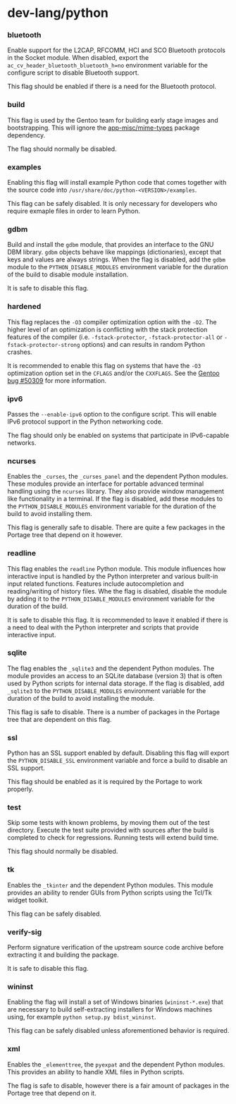 # dev-lang/python

### bluetooth
Enable support for the L2CAP, RFCOMM, HCI and SCO Bluetooth protocols in the Socket module. When disabled, export the `ac_cv_header_bluetooth_bluetooth_h=no` environment variable for the configure script to disable Bluetooth support.

This flag should be enabled if there is a need for the Bluetooth protocol.

### build
This flag is used by the Gentoo team for building early stage images and bootstrapping. This will ignore the [app-misc/mime-types](../app-misc/mime-types.md) package dependency.

The flag should normally be disabled.

### examples
Enabling this flag will install example Python code that comes together with the source code into `/usr/share/doc/python-<VERSION>/examples`.

This flag can be safely disabled. It is only necessary for developers who require exmaple files in order to learn Python.

### gdbm
Build and install the `gdbm` module, that provides an interface to the GNU DBM library. `gdbm` objects behave like mappings (dictionaries), except that keys and values are always strings. When the flag is disabled, add the `gdbm` module to the `PYTHON_DISABLE_MODULES` environment variable for the duration of the build to disable module installation.

It is safe to disable this flag.

### hardened
This flag replaces the `-O3` compiler optimization option with the `-O2`. The higher level of an optimization is conflicting with the stack protection features of the compiler (i.e. `-fstack-protector`, `-fstack-protector-all` or `-fstack-protector-strong` options) and can results in random Python crashes.

It is recommended to enable this flag on systems that have the `-O3` optimization option set in the `CFLAGS` and/or the `CXXFLAGS`. See the [Gentoo bug #50309](https://bugs.gentoo.org/50309) for more information.

### ipv6
Passes the `--enable-ipv6` option to the configure script. This will enable IPv6 protocol support in the Python networking code.

The flag should only be enabled on systems that participate in IPv6-capable networks.

### ncurses
Enables the `_curses`, the `_curses_panel` and the dependent Python modules. These modules provide an interface for portable advanced terminal handling using the `ncurses` library. They also provide window management like functionality in a terminal. If the flag is disabled, add these modules to the `PYTHON_DISABLE_MODULES` environment variable for the duration of the build to avoid installing them.

This flag is generally safe to disable. There are quite a few packages in the Portage tree that depend on it however.

### readline
This flag enables the `readline` Python module. This module influences how interactive input is handled by the Python interpreter and various built-in input related functions. Features include autocompletion and reading/writing of history files. Whe the flag is disabled, disable the module by adding it to the `PYTHON_DISABLE_MODULES` environment variable for the duration of the build.

It is safe to disable this flag. It is recommended to leave it enabled if there is a need to deal with the Python interpreter and scripts that provide interactive input.

### sqlite
The flag enables the `_sqlite3` and the dependent Python modules. The module provides an access to an SQLite database (version 3) that is often used by Python scripts for internal data storage. If the flag is disabled, add `_sqlite3` to the `PYTHON_DISABLE_MODULES` environment variable for the duration of the build to avoid installing the module.

This flag is safe to disable. There is a number of packages in the Portage tree that are dependent on this flag.

### ssl
Python has an SSL support enabled by default. Disabling this flag will export the `PYTHON_DISABLE_SSL` environment variable and force a build to disable an SSL support.

This flag should be enabled as it is required by the Portage to work properly.

### test
Skip some tests with known problems, by moving them out of the test directory. Execute the test suite provided with sources after the build is completed to check for regressions. Running tests will extend build time.

This flag should normally be disabled.

### tk
Enables the `_tkinter` and the dependent Python modules. This module provides an ability to render GUIs from Python scripts using the Tcl/Tk widget toolkit.

This flag can be safely disabled.

### verify-sig
Perform signature verification of the upstream source code archive before extracting it and building the package.

It is safe to disable this flag.

### wininst
Enabling the flag will install a set of Windows binaries (`wininst-*.exe`) that are necessary to build self-extracting installers for Windows machines using, for example `python setup.py bdist_wininst`.

This flag can be safely disabled unless aforementioned behavior is required.

### xml
Enables the `_elementtree`, the `pyexpat` and the dependent Python modules. This provides an ability to handle XML files in Python scripts.

The flag is safe to disable, however there is a fair amount of packages in the Portage tree that depend on it.
